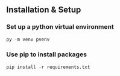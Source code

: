 ## Installation & Setup
### Set up a python virtual environment
```py
py -m venv pvenv
```
### Use pip to install packages
```py
pip install -r requirements.txt
```
